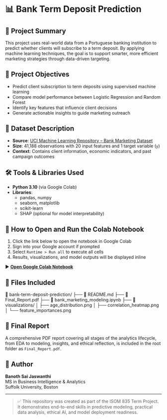 # 📊 Bank Term Deposit Prediction

## 📝 Project Summary
This project uses real-world data from a Portuguese banking institution to predict whether clients will subscribe to a term deposit. By applying machine learning techniques, the goal is to support smarter, more efficient marketing strategies through data-driven targeting.

## 🎯 Project Objectives
- Predict client subscription to term deposits using supervised machine learning
- Compare model performance between Logistic Regression and Random Forest
- Identify key features that influence client decisions
- Generate actionable insights to guide marketing outreach

## 📂 Dataset Description
- **Source**: [UCI Machine Learning Repository – Bank Marketing Dataset](https://archive.ics.uci.edu/ml/datasets/bank+marketing)
- **Size**: 41,188 observations with 20 input features and 1 target variable (`y`)
- **Context**: Contains client information, economic indicators, and past campaign outcomes

## 🛠️ Tools & Libraries Used
- **Python 3.10** (via Google Colab)
- **Libraries**:
  - pandas, numpy
  - seaborn, matplotlib
  - scikit-learn
  - SHAP (optional for model interpretability)

## 🧪 How to Open and Run the Colab Notebook
1. Click the link below to open the notebook in Google Colab  
2. Sign into your Google account if prompted  
3. Select `Runtime > Run all` to execute all cells  
4. Results, visualizations, and model outputs will be displayed inline

▶️ **[Open Google Colab Notebook](https://colab.research.google.com/drive/1rQEHNf5iQbipMUR4L5vQBng0lgMlRxVs)**

## 🧾 Files Included
📂 bank-term-deposit-prediction/
├── 📄 README.md
├── 📄 Final_Report.pdf
├── 📄 bank_marketing_modeling.ipynb
├── 📁 visualizations/
│ ├── age_distribution.png
│ ├── correlation_heatmap.png
│ └── feature_importances.png
## 📘 Final Report
A comprehensive PDF report covering all stages of the analytics lifecycle, from EDA to modeling, insights, and ethical reflection, is included in the root folder as `Final_Report.pdf`.

## 🧠 Author
**Banoth Sai Jaswanthi**  
MS in Business Intelligence & Analytics  
Suffolk University, Boston  

---

> ✅ This repository was created as part of the ISOM 835 Term Project. It demonstrates end-to-end skills in predictive modeling, practical data analysis, ethical AI, and model deployment readiness.
